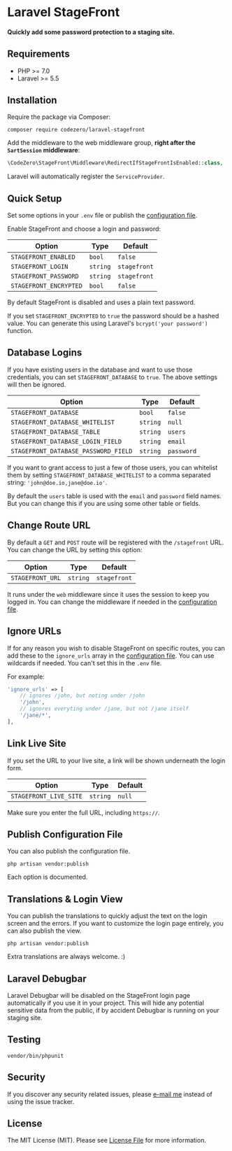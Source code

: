 # Laravel StageFront

#### Quickly add some password protection to a staging site.

## Requirements

-   PHP >= 7.0
-   Laravel >= 5.5

## Installation

Require the package via Composer:

```
composer require codezero/laravel-stagefront
```

Add the middleware to the web middleware group, **right after the `SartSession` middleware**:

```php
\CodeZero\StageFront\Middleware\RedirectIfStageFrontIsEnabled::class,
```

Laravel will automatically register the `ServiceProvider`.

## Quick Setup

Set some options in your `.env` file or publish the [configuration file](#publish-configuration-file).

Enable StageFront and choose a login and password:

| Option                 | Type     | Default      |
| ---------------------- | -------- | ------------ |
| `STAGEFRONT_ENABLED`   | `bool`   | `false`      |
| `STAGEFRONT_LOGIN`     | `string` | `stagefront` |
| `STAGEFRONT_PASSWORD`  | `string` | `stagefront` |
| `STAGEFRONT_ENCRYPTED` | `bool`   | `false`      |

By default StageFront is disabled and uses a plain text password.

If you set `STAGEFRONT_ENCRYPTED` to `true` the password should be a hashed value.
You can generate this using Laravel's `bcrypt('your password')` function.

## Database Logins

If you have existing users in the database and want to use those credentials, you can set `STAGEFRONT_DATABASE` to `true`. The above settings will then be ignored.

| Option                               | Type            | Default    |
| ------------------------------------ | --------------- | ---------- |
| `STAGEFRONT_DATABASE`                | `bool`          | `false`    |
| `STAGEFRONT_DATABASE_WHITELIST`      | `string`|`null` | `null`     |
| `STAGEFRONT_DATABASE_TABLE`          | `string`        | `users`    |
| `STAGEFRONT_DATABASE_LOGIN_FIELD`    | `string`        | `email`    |
| `STAGEFRONT_DATABASE_PASSWORD_FIELD` | `string`        | `password` |

If you want to grant access to just a few of those users, you can whitelist them by setting `STAGEFRONT_DATABASE_WHITELIST` to a comma separated string: `'john@doe.io,jane@doe.io'`.

By default the `users` table is used with the `email` and `password` field names. But you can change this if you are using some other table or fields.

## Change Route URL

By default a `GET` and `POST` route will be registered with the `/stagefront` URL.
You can change the URL by setting this option:

| Option           | Type     | Default      |
| ---------------- | -------- | ------------ |
| `STAGEFRONT_URL` | `string` | `stagefront` |

It runs under the `web` middleware since it uses the session to keep you logged in. You can change the middleware if needed in the [configuration file](#publish-configuration-file).

## Ignore URLs

If for any reason you wish to disable StageFront on specific routes, you can add these to the `ignore_urls` array in the [configuration file](#publish-configuration-file). You can use wildcards if needed. You can't set this in the `.env` file.

For example:

```php
'ignore_urls' => [
    // ignores /john, but noting under /john
    '/john',
    // ignores everyting under /jane, but not /jane itself
    '/jane/*',
],
```

## Link Live Site

If you set the URL to your live site, a link will be shown underneath the login form.

| Option                 | Type     | Default |
| ---------------------- | -------- | ------- |
| `STAGEFRONT_LIVE_SITE` | `string` | `null`  |

Make sure you enter the full URL, including `https://`.

## Publish Configuration File

You can also publish the configuration file.

```
php artisan vendor:publish
```

Each option is documented.

## Translations & Login View

You can publish the translations to quickly adjust the text on the login screen and the errors. If you want to customize the login page entirely, you can also publish the view.

```
php artisan vendor:publish
```

Extra translations are always welcome. :)

## Laravel Debugbar

Laravel Debugbar will be disabled on the StageFront login page automatically if you use it in your project. This will hide any potential sensitive data from the public, if by accident Debugbar is running on your staging site.

## Testing

```
vendor/bin/phpunit
```

## Security

If you discover any security related issues, please [e-mail me](mailto:ivan@codezero.be) instead of using the issue tracker.

## License

The MIT License (MIT). Please see [License File](LICENSE.md) for more information.
